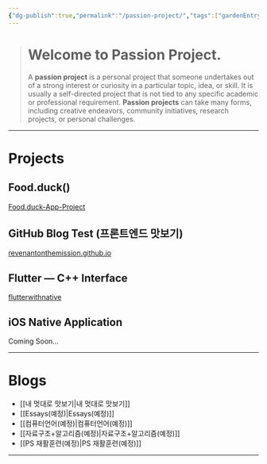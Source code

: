 ```yaml
---
{"dg-publish":true,"permalink":"/passion-project/","tags":["gardenEntry"],"created":"2024-02-05T19:54:15.233+09:00","updated":"2024-02-08T15:55:16.013+09:00"}
---
```



>   # Welcome to Passion Project.
>   
>   A **passion project** is a personal project that someone undertakes out of a strong interest or curiosity in a particular topic, idea, or skill.  It is usually a self-directed project that is not tied to any specific academic or professional requirement.  **Passion projects** can take many forms, including creative endeavors, community initiatives, research projects, or personal challenges.
---

# Projects
## Food.duck()
[Food.duck-App-Project](https://github.com/JennaEscher/Food.duck-App-Project)
## GitHub Blog Test (프론트엔드 맛보기)
[revenantonthemission.github.io](https://github.com/revenantonthemission/revenantonthemission.github.io)
## Flutter — C++ Interface
[flutterwithnative](https://github.com/revenantonthemission/flutterwithnative)
## iOS Native Application
Coming Soon…

---
# Blogs
+ [[내 멋대로 맛보기\|내 멋대로 맛보기]]
+ [[Essays(예정)\|Essays(예정)]]
+ [[컴퓨터언어(예정)\|컴퓨터언어(예정)]]
+ [[자료구조+알고리즘(예정)\|자료구조+알고리즘(예정)]]
+ [[PS 재활훈련(예정)\|PS 재활훈련(예정)]]
---
